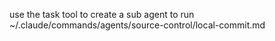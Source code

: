 use the task tool to create a sub agent to run ~/.claude/commands/agents/source-control/local-commit.md
